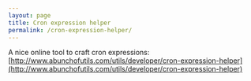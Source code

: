 ```yaml
---
layout: page
title: Cron expression helper
permalink: /cron-expression-helper/
---
```


A nice online tool to craft cron expressions:  
[http://www.abunchofutils.com/utils/developer/cron-expression-helper](http://www.abunchofutils.com/utils/developer/cron-expression-helper)
    
